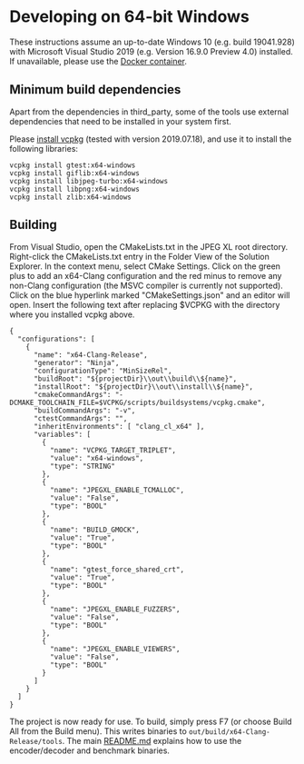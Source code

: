 # Developing on 64-bit Windows

These instructions assume an up-to-date Windows 10 (e.g. build 19041.928) with
Microsoft Visual Studio 2019 (e.g. Version 16.9.0 Preview 4.0) installed. If
unavailable, please use the [Docker container](developing_in_docker.md).

## Minimum build dependencies

Apart from the dependencies in third_party, some of the tools use external
dependencies that need to be installed in your system first.

Please [install vcpkg](https://vcpkg.readthedocs.io/en/latest/examples/installing-and-using-packages/)
(tested with version 2019.07.18), and use it to install the following libraries:

```
vcpkg install gtest:x64-windows
vcpkg install giflib:x64-windows
vcpkg install libjpeg-turbo:x64-windows
vcpkg install libpng:x64-windows
vcpkg install zlib:x64-windows
```

## Building

From Visual Studio, open the CMakeLists.txt in the JPEG XL root directory.
Right-click the CMakeLists.txt entry in the Folder View of the Solution
Explorer. In the context menu, select CMake Settings. Click on the green plus
to add an x64-Clang configuration and the red minus to remove any non-Clang
configuration (the MSVC compiler is currently not supported). Click on the blue
hyperlink marked "CMakeSettings.json" and an editor will open. Insert the
following text after replacing $VCPKG with the directory where you installed
vcpkg above.

```
{
  "configurations": [
    {
      "name": "x64-Clang-Release",
      "generator": "Ninja",
      "configurationType": "MinSizeRel",
      "buildRoot": "${projectDir}\\out\\build\\${name}",
      "installRoot": "${projectDir}\\out\\install\\${name}",
      "cmakeCommandArgs": "-DCMAKE_TOOLCHAIN_FILE=$VCPKG/scripts/buildsystems/vcpkg.cmake",
      "buildCommandArgs": "-v",
      "ctestCommandArgs": "",
      "inheritEnvironments": [ "clang_cl_x64" ],
      "variables": [
        {
          "name": "VCPKG_TARGET_TRIPLET",
          "value": "x64-windows",
          "type": "STRING"
        },
        {
          "name": "JPEGXL_ENABLE_TCMALLOC",
          "value": "False",
          "type": "BOOL"
        },
        {
          "name": "BUILD_GMOCK",
          "value": "True",
          "type": "BOOL"
        },
        {
          "name": "gtest_force_shared_crt",
          "value": "True",
          "type": "BOOL"
        },
        {
          "name": "JPEGXL_ENABLE_FUZZERS",
          "value": "False",
          "type": "BOOL"
        },
        {
          "name": "JPEGXL_ENABLE_VIEWERS",
          "value": "False",
          "type": "BOOL"
        }
      ]
    }
  ]
}
```

The project is now ready for use. To build, simply press F7 (or choose
Build All from the Build menu). This writes binaries to
`out/build/x64-Clang-Release/tools`. The main [README.md](README.md) explains
how to use the encoder/decoder and benchmark binaries.
